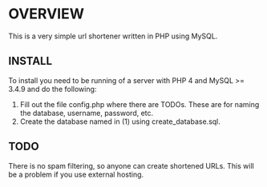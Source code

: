 OVERVIEW
========

This is a very simple url shortener written in PHP using MySQL.

INSTALL
-------

To install you need to be running of a server with PHP 4 and MySQL >=
3.4.9 and do the following:

  1. Fill out the file config.php where there are TODOs.  These are
	 for naming the database, username, password, etc.
  2. Create the database named in (1) using create_database.sql.
  
TODO
----

There is no spam filtering, so anyone can create shortened URLs.  This
will be a problem if you use external hosting.

